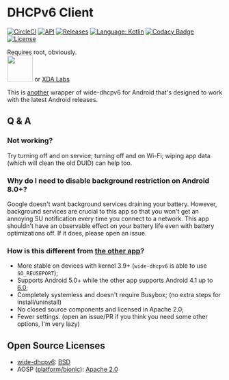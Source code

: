 # DHCPv6 Client

[![CircleCI](https://circleci.com/gh/Mygod/DHCPv6-Client-Android.svg?style=svg)](https://circleci.com/gh/Mygod/DHCPv6-Client-Android)
[![API](https://img.shields.io/badge/API-21%2B-brightgreen.svg?style=flat)](https://android-arsenal.com/api?level=21)
[![Releases](https://img.shields.io/github/downloads/Mygod/DHCPv6-Client-Android/total.svg)](https://github.com/Mygod/DHCPv6-Client-Android/releases)
[![Language: Kotlin](https://img.shields.io/github/languages/top/Mygod/DHCPv6-Client-Android.svg)](https://github.com/Mygod/DHCPv6-Client-Android/search?l=kotlin)
[![Codacy Badge](https://api.codacy.com/project/badge/Grade/665184d6cb6d446680c5ec56680c59ce)](https://www.codacy.com/app/Mygod/DHCPv6-Client-Android?utm_source=github.com&amp;utm_medium=referral&amp;utm_content=Mygod/DHCPv6-Client-Android&amp;utm_campaign=Badge_Grade)
[![License](https://img.shields.io/github/license/Mygod/DHCPv6-Client-Android.svg)](https://github.com/Mygod/DHCPv6-Client-Android/blob/master/LICENSE)

Requires root, obviously.  
<a href="https://play.google.com/store/apps/details?id=be.mygod.dhcpv6client" target="_blank"><img src="https://play.google.com/intl/en_us/badges/images/generic/en-play-badge.png" height="60"></a>
or <a href="https://labs.xda-developers.com/store/app/be.mygod.dhcpv6client" target="_blank">XDA Labs</a>

This is [another](https://github.com/realmar/DHCPv6-Client-Android) wrapper of wide-dhcpv6 for Android that's designed
 to work with the latest Android releases.


## Q & A

### Not working?

Try turning off and on service; turning off and on Wi-Fi; wiping app data (which will clean the old DUID) can help too.

### Why do I need to disable background restriction on Android 8.0+?

Google doesn't want background services draining your battery. However, background services are crucial to this app so that you won't
 get an annoying SU notification every time you connect to a network. This app shouldn't have an observable effect on your battery life
 even with battery optimizations off. If it does, please open an issue.

### How is this different from [the other app](https://github.com/realmar/DHCPv6-Client-Android)?

* More stable on devices with kernel 3.9+ (`wide-dhcpv6` is able to use `SO_REUSEPORT`);
* Supports Android 5.0+ while the other app supports Android 4.1 up to [6.0](https://github.com/realmar/DHCPv6-Client-Android/issues/8);
* Completely systemless and doesn't require Busybox; (no extra steps for install/uninstall)
* No closed source components and licensed in Apache 2.0;
* Fewer settings. (open an issue/PR if you think you need some other options, I'm very lazy)


## Open Source Licenses

* [wide-dhcpv6](https://github.com/Mygod/wide-dhcpv6): [BSD](https://sourceforge.net/projects/wide-dhcpv6/)
* AOSP ([platform/bionic](https://android.googlesource.com/platform/bionic/+/68d0150221eb505a576f6ad5ca1f367b4ce547a0)): [Apache 2.0](https://source.android.com/setup/start/licenses#android-open-source-project-license)
